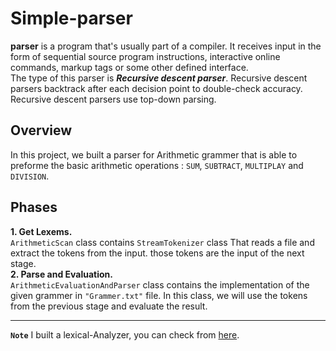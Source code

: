 # Simple-parser

**parser** is a program that's usually part of a compiler. It receives input in the form of sequential source program instructions, interactive online commands, markup tags or some other defined interface.<br>
The type of this parser is ***Recursive descent parser***. Recursive descent parsers backtrack after each decision point to double-check accuracy. Recursive descent parsers use top-down parsing.<br>

## Overview
In this project, we built a parser for Arithmetic grammer that is able to preforme the basic arithmetic operations : `SUM`, `SUBTRACT`, `MULTIPLAY` and `DIVISION`.
## Phases
**1. Get Lexems.<br>**
`ArithmeticScan` class contains `StreamTokenizer` class That reads a file and extract the tokens from the input. those tokens are the input of the next stage.<br>
**2. Parse and Evaluation.<br>**
`ArithmeticEvaluationAndParser` class contains the implementation of the given grammer in `"Grammer.txt"` file. In this class, we will use the tokens from the previous stage and evaluate the result.
<hr>

**`Note`** I built a lexical-Analyzer, you can check from [here](https://github.com/mohamed0tarek/Lexical-Analyzer).
